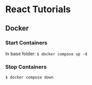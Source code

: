 # React Tutorials

## Docker

### Start Containers

In base folder:
`$ docker compose up -d`

### Stop Containers

`$ docker compose down`